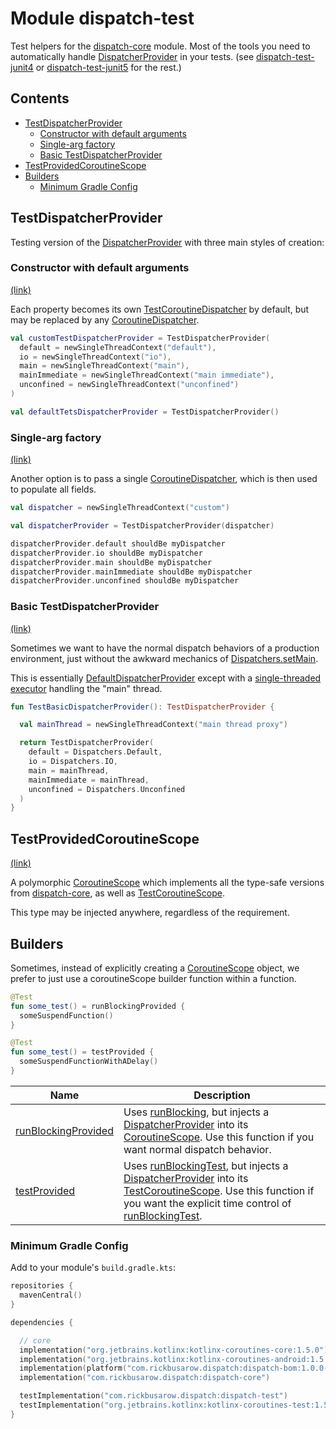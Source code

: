 # Module dispatch-test

Test helpers for the [dispatch-core] module.  Most of the tools you need to automatically handle [DispatcherProvider] in your tests.  (see [dispatch-test-junit4] or [dispatch-test-junit5] for the rest.)

## Contents
<!--- TOC -->

* [TestDispatcherProvider](#testdispatcherprovider)
  * [Constructor with default arguments](#constructor-with-default-arguments)
  * [Single-arg factory](#single-arg-factory)
  * [Basic TestDispatcherProvider](#basic-testdispatcherprovider)
* [TestProvidedCoroutineScope](#testprovidedcoroutinescope)
* [Builders](#builders)
  * [Minimum Gradle Config](#minimum-gradle-config)

<!--- END -->

## TestDispatcherProvider

Testing version of the [DispatcherProvider] with three main styles of creation:

### Constructor with default arguments

[(link)][TestDispatcherProvider]

Each property becomes its own [TestCoroutineDispatcher] by default, but may be replaced by any [CoroutineDispatcher].

``` kotlin
val customTestDispatcherProvider = TestDispatcherProvider(
  default = newSingleThreadContext("default"),
  io = newSingleThreadContext("io"),
  main = newSingleThreadContext("main"),
  mainImmediate = newSingleThreadContext("main immediate"),
  unconfined = newSingleThreadContext("unconfined")
)

val defaultTetsDispatcherProvider = TestDispatcherProvider()
```
### Single-arg factory

[(link)][TestDispatcherProvider]

Another option is to pass a single [CoroutineDispatcher], which is then used to populate all fields.

``` kotlin
val dispatcher = newSingleThreadContext("custom")

val dispatcherProvider = TestDispatcherProvider(dispatcher)

dispatcherProvider.default shouldBe myDispatcher
dispatcherProvider.io shouldBe myDispatcher
dispatcherProvider.main shouldBe myDispatcher
dispatcherProvider.mainImmediate shouldBe myDispatcher
dispatcherProvider.unconfined shouldBe myDispatcher
```

### Basic TestDispatcherProvider

[(link)][TestDispatcherProvider]

Sometimes we want to have the normal dispatch behaviors of a production environment,
just without the awkward mechanics of [Dispatchers.setMain].

This is essentially [DefaultDispatcherProvider] except with a [single-threaded executor][newSingleThreadContext] handling the "main" thread.

``` kotlin
fun TestBasicDispatcherProvider(): TestDispatcherProvider {

  val mainThread = newSingleThreadContext("main thread proxy")

  return TestDispatcherProvider(
    default = Dispatchers.Default,
    io = Dispatchers.IO,
    main = mainThread,
    mainImmediate = mainThread,
    unconfined = Dispatchers.Unconfined
  )
}
```

## TestProvidedCoroutineScope

[(link)][TestProvidedCoroutineScope]

A polymorphic [CoroutineScope] which implements all the type-safe versions from [dispatch-core], as well as [TestCoroutineScope].

This type may be injected anywhere, regardless of the requirement.

## Builders

Sometimes, instead of explicitly creating a [CoroutineScope] object, we prefer to just use a coroutineScope builder function within a function.

``` kotlin
@Test
fun some_test() = runBlockingProvided {
  someSuspendFunction()
}

@Test
fun some_test() = testProvided {
  someSuspendFunctionWithADelay()
}
```

| **Name**               | **Description**
| -------------------    | ---------------
| [runBlockingProvided]  | Uses [runBlocking], but injects a [DispatcherProvider] into its [CoroutineScope].  Use this function if you want normal dispatch behavior.
| [testProvided]         | Uses [runBlockingTest], but injects a [DispatcherProvider] into its [TestCoroutineScope].  Use this function if you want the explicit time control of [runBlockingTest].


### Minimum Gradle Config

Add to your module's `build.gradle.kts`:

``` kotlin
repositories {
  mavenCentral()
}

dependencies {

  // core
  implementation("org.jetbrains.kotlinx:kotlinx-coroutines-core:1.5.0")
  implementation("org.jetbrains.kotlinx:kotlinx-coroutines-android:1.5.0")
  implementation(platform("com.rickbusarow.dispatch:dispatch-bom:1.0.0-RC01"))
  implementation("com.rickbusarow.dispatch:dispatch-core")

  testImplementation("com.rickbusarow.dispatch:dispatch-test")
  testImplementation("org.jetbrains.kotlinx:kotlinx-coroutines-test:1.5.0")
}
```

<!--- MODULE dispatch-core-->
<!--- INDEX  -->

[DispatcherProvider]: https://rbusarow.github.io/Dispatch/api/dispatch-core/dispatch.core/-dispatcher-provider/index.html
[DefaultDispatcherProvider]: https://rbusarow.github.io/Dispatch/api/dispatch-core/dispatch.core/-default-dispatcher-provider/index.html

<!--- MODULE dispatch-test-->
<!--- INDEX  -->

[TestDispatcherProvider]: https://rbusarow.github.io/Dispatch/api/dispatch-test/dispatch.test/-test-dispatcher-provider/index.html
[TestProvidedCoroutineScope]: https://rbusarow.github.io/Dispatch/api/dispatch-test/dispatch.test/-test-provided-coroutine-scope/index.html
[runBlockingProvided]: https://rbusarow.github.io/Dispatch/api/dispatch-test/dispatch.test/run-blocking-provided.html
[testProvided]: https://rbusarow.github.io/Dispatch/api/dispatch-test/dispatch.test/test-provided.html

<!--- END -->

[CoroutineDispatcher]: https://kotlin.github.io/kotlinx.coroutines/kotlinx-coroutines-core/kotlinx.coroutines/-coroutine-dispatcher/index.html

[CoroutineScope]: https://kotlin.github.io/kotlinx.coroutines/kotlinx-coroutines-core/kotlinx.coroutines/coroutine-scope.html

[dispatch-test-junit4]: https://rbusarow.github.io/Dispatch/api/dispatch-test-junit4/dispatch.test/index.html
[dispatch-test-junit5]: https://rbusarow.github.io/Dispatch/api/dispatch-test-junit5/dispatch.test/index.html

[dispatch-core]: https://rbusarow.github.io/Dispatch/api/dispatch-core/dispatch.core/index.html

[Dispatchers.setMain]: https://kotlin.github.io/kotlinx.coroutines/kotlinx-coroutines-test/kotlinx.coroutines.test/kotlinx.coroutines.-dispatchers/set-main.html
[newSingleThreadContext]: https://kotlin.github.io/kotlinx.coroutines/kotlinx-coroutines-core/kotlinx.coroutines/new-single-thread-context.html

[runBlocking]: https://kotlin.github.io/kotlinx.coroutines/kotlinx-coroutines-core/kotlinx.coroutines/run-blocking.html
[runBlockingTest]: https://kotlin.github.io/kotlinx.coroutines/kotlinx-coroutines-test/kotlinx.coroutines.test/run-blocking-test.html

[TestCoroutineDispatcher]: https://kotlin.github.io/kotlinx.coroutines/kotlinx-coroutines-test/kotlinx.coroutines.test/-test-coroutine-dispatcher/index.html
[TestCoroutineScope]: https://kotlin.github.io/kotlinx.coroutines/kotlinx-coroutines-test/kotlinx.coroutines.test/-test-coroutine-scope/index.html

